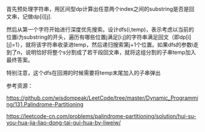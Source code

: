 首先预处理字符串，用区间型dp计算出任意两个index之间的substring是否是回文串，记做dp[i][j].

然后从第一个字符开始进行深度优先搜索。设计dfs(i,temp)，表示考虑以当前的位置i为substring的开头，遍历有哪些位置j满足[i:j]的字符串满足回文（即dp[i][j]=1），就将该字符串收录进temp，然后递归搜索第j+1个位置。如果dfs的参数i走到了n，说明恰好将整个s分割成了若干段回文串，就将这组分割的子串temp加入最终答案。

特别注意，这个dfs在回溯的时候需要将temp末尾加入的子串弹出


参考资源：

https://github.com/wisdompeak/LeetCode/tree/master/Dynamic_Programming/131.Palindrome-Partitioning

https://leetcode-cn.com/problems/palindrome-partitioning/solution/hui-su-you-hua-jia-liao-dong-tai-gui-hua-by-liweiw/
